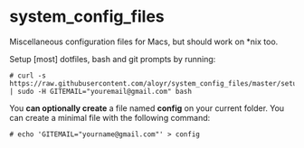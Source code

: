 system_config_files
===================

Miscellaneous configuration files for Macs, but should work on \*nix too.

Setup [most] dotfiles, bash and git prompts by running:

    # curl -s https://raw.githubusercontent.com/aloyr/system_config_files/master/setup.bash | sudo -H GITEMAIL="youremail@gmail.com" bash

You **can optionally create** a file named **config** on your current folder. You can create a minimal file with the following command:

    # echo 'GITEMAIL="yourname@gmail.com"' > config

